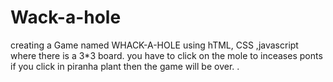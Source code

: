 # Wack-a-hole
creating a Game named WHACK-A-HOLE using hTML, CSS ,javascript
where there is a 3*3 board.
you have to click on the mole to inceases ponts 
if you click in piranha plant then the game will be over.
.
